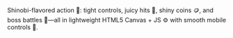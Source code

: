Shinobi-flavored action 🥷: tight controls, juicy hits 🥊, shiny coins 🪙, and boss battles 👹—all in lightweight HTML5 Canvas + JS ⚙️ with smooth mobile controls 📱.
